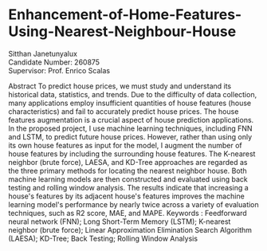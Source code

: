 # Enhancement-of-Home-Features-Using-Nearest-Neighbour-House

Sitthan Janetunyalux<br>
Candidate Number: 260875<br>
Supervisor: Prof. Enrico Scalas<br>

Abstract
  To predict house prices, we must study and understand its historical data, statistics, and trends. Due to the difficulty of data collection, many applications employ insufficient quantities of house features (house characteristics) and fail to accurately predict house prices. The house features augmentation is a crucial aspect of house prediction applications. In the proposed project, I use machine learning techniques, including FNN and LSTM, to predict future house prices. However, rather than using only its own house features as input for the model, I augment the number of house features by including the surrounding house features. The K-nearest neighbor (brute force), LAESA, and KD-Tree approaches are regarded as the three primary methods for locating the nearest neighbor house. Both machine learning models are then constructed and evaluated using back testing and rolling window analysis. The results indicate that increasing a house's features by its adjacent house's features improves the machine learning model's performance by nearly twice across a variety of evaluation techniques, such as R2 score, MAE, and MAPE.
Keywords : Feedforward neural network (FNN); Long Short-Term Memory (LSTM); K-nearest neighbor (brute force); Linear Approximation Elimination Search Algorithm (LAESA);  KD-Tree; Back Testing; Rolling Window Analysis
